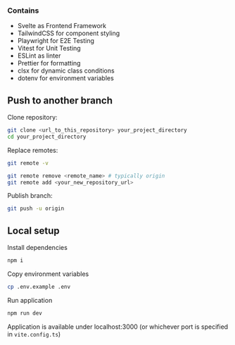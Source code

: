 ### Contains

- Svelte as Frontend Framework
- TailwindCSS for component styling
- Playwright for E2E Testing
- Vitest for Unit Testing
- ESLint as linter
- Prettier for formatting
- clsx for dynamic class conditions
- dotenv for environment variables

## Push to another branch

Clone repository:

```bash
git clone <url_to_this_repository> your_project_directory
cd your_project_directory
```

Replace remotes:

```bash
git remote -v

git remote remove <remote_name> # typically origin
git remote add <your_new_repository_url>
```

Publish branch:

```bash
git push -u origin
```

## Local setup

Install dependencies

```bash
npm i
```

Copy environment variables

```bash
cp .env.example .env
```

Run application

```bash
npm run dev
```

Application is available under localhost:3000 (or whichever port is specified in `vite.config.ts`)
